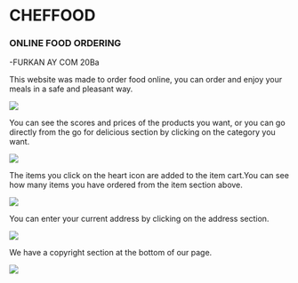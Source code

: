 # CHEFFOOD

### ONLINE FOOD ORDERING

-FURKAN AY COM 20Ba


This website was made to order food online, you can order and enjoy your meals in a safe and pleasant way.

<img src="https://user-images.githubusercontent.com/74255322/171917956-b62b1c03-0f66-400f-9880-30e19c7413ab.png">

You can see the scores and prices of the products you want, or you can go directly from the go for delicious section by clicking on the category you want. 

<img src='https://user-images.githubusercontent.com/74255322/171922337-d5299fe9-4b06-4f54-8b6f-171aa7c314a5.png'>

The items you click on the heart icon are added to the item cart.You can see how many items you have ordered from the item section above.

<img src="https://user-images.githubusercontent.com/74255322/171920319-535d7704-8dd3-4ae4-aaf9-0d539433755e.jpg">

You can enter your current address by clicking on the address section.

<img src="https://user-images.githubusercontent.com/74255322/171918907-39a24ce3-8f0a-428b-ae1e-d2d2027de3bd.png">

We have a copyright section at the bottom of our page.

<img src='https://user-images.githubusercontent.com/74255322/171920917-6f4162c1-0a97-43f6-9edd-55c002781697.png'>
